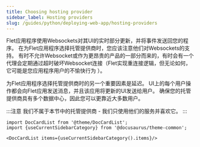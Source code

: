 ```yaml
---
title: Choosing hosting provider
sidebar_label: Hosting providers
slug: /guides/python/deploying-web-app/hosting-providers
---
```


 Flet应用程序使用Websockets对其UI的实时部分更新，并将事件发送回您的程序。
在为Flet应用程序选择托管提供商时，您应该注意他们对Websockets的支持。 有时不允许Websocket或作为更昂贵的产品的一部分而来的，有时会有一个代理会定期通过超时破坏Websocket连接（Flet实现重连接逻辑，但无论如何，它可能是您应用程序用户的不愉快行为 ）。

为Flet应用程序选择托管提供商时的另一个重要因素是延迟。 UI上的每个用户操作都会向Flet应用发送消息，并且该应用将更新的UI发送给用户。 确保您的托管提供商具有多个数据中心，因此您可以更靠近大多数用户。

:::注意
我们不属于本节中的托管提供商 - 我们只使用他们的服务并喜欢它。
:::

```mdx-code-block
import DocCardList from '@theme/DocCardList';
import {useCurrentSidebarCategory} from '@docusaurus/theme-common';

<DocCardList items={useCurrentSidebarCategory().items}/>
```